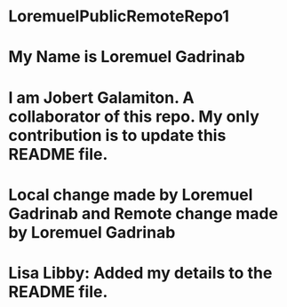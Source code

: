# LoremuelPublicRemoteRepo1
# My Name is Loremuel Gadrinab
# I am Jobert Galamiton. A collaborator of this repo. My only contribution is to update this README file. 
# Local change made by Loremuel Gadrinab and Remote change made by Loremuel Gadrinab
# Lisa Libby: Added my details to the README file.
